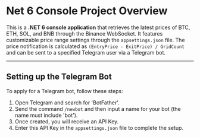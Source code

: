 # Net 6 Console Project Overview

This is a **.NET 6 console application** that retrieves the latest prices of BTC, ETH, SOL, and BNB through the Binance WebSocket. It features customizable price range settings through the `appsettings.json` file. The price notification is calculated as `(EntryPrice - ExitPrice) / GridCount` and can be sent to a specified Telegram user via a Telegram bot.

---

## Setting up the Telegram Bot

To apply for a Telegram bot, follow these steps:

1. Open Telegram and search for 'BotFather'.
2. Send the command `/newbot` and then input a name for your bot (the name must include 'bot').
3. Once created, you will receive an API Key.
4. Enter this API Key in the `appsettings.json` file to complete the setup.
